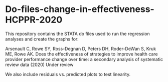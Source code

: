# Do-files-change-in-effectiveness-HCPPR-2020
This repository contains the STATA do files used to run the regression analyses and create the graphs for: 

Arsenault C, Rowe SY, Ross-Degnan D, Peters DH, Roder-DeWan S, Kruk ME, Rowe AK. Does the effectiveness of strategies to improve health care provider performance change over time: a secondary analysis of systematic review data (2020) Under review

We also include residuals vs. predicted plots to test linearity.
